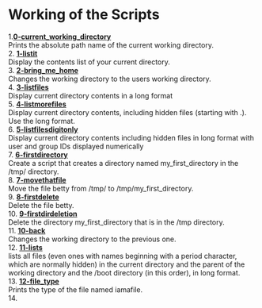 # Working of the Scripts
1.[**0-current_working_directory**](https://github.com/GraceGichuki/alx-system_engineering-devops/blob/master/0x00-shell_basics/0-current_working_directory)  
Prints the absolute path name of the current working directory.  
2. [**1-listit**](https://github.com/GraceGichuki/alx-system_engineering-devops/blob/master/0x00-shell_basics/1-listit)  
Display the contents list of your current directory.  
3. [**2-bring_me_home**](https://github.com/GraceGichuki/alx-system_engineering-devops/blob/master/0x00-shell_basics/2-bring_me_home)  
Changes the working directory to the users working directory.  
4. [**3-listfiles**](https://github.com/GraceGichuki/alx-system_engineering-devops/blob/master/0x00-shell_basics/3-listfiles)  
Display current directory contents in a long format  
5. [**4-listmorefiles**](https://github.com/GraceGichuki/alx-system_engineering-devops/blob/master/0x00-shell_basics/4-listmorefiles)  
Display current directory contents, including hidden files (starting with .). Use the long format.  
6. [**5-listfilesdigitonly**](https://github.com/GraceGichuki/alx-system_engineering-devops/blob/master/0x00-shell_basics/5-listfilesdigitonly)  
Display current directory contents including hidden files in long format with user and group IDs displayed numerically  
7. [**6-firstdirectory**](https://github.com/GraceGichuki/alx-system_engineering-devops/blob/master/0x00-shell_basics/6-firstdirectory)  
Create a script that creates a directory named my_first_directory in the /tmp/ directory.  
8. [**7-movethatfile**](https://github.com/GraceGichuki/alx-system_engineering-devops/blob/master/0x00-shell_basics/7-movethatfile)  
Move the file betty from /tmp/ to /tmp/my_first_directory.  
9. [**8-firstdelete**](https://github.com/GraceGichuki/alx-system_engineering-devops/blob/master/0x00-shell_basics/8-firstdelete)  
Delete the file betty.  
10. [**9-firstdirdeletion**](https://github.com/GraceGichuki/alx-system_engineering-devops/blob/master/0x00-shell_basics/9-firstdirdeletion)  
Delete the directory my_first_directory that is in the /tmp directory.  
11. [**10-back**](https://github.com/GraceGichuki/alx-system_engineering-devops/blob/master/0x00-shell_basics/10-back)  
Changes the working directory to the previous one.  
12. [**11-lists**](https://github.com/GraceGichuki/alx-system_engineering-devops/blob/master/0x00-shell_basics/11-lists)  
lists all files (even ones with names beginning with a period character, which are normally hidden) in the current directory and the parent of the working directory and the /boot directory (in this order), in long format.  
13. [**12-file_type**](https://github.com/GraceGichuki/alx-system_engineering-devops/blob/master/0x00-shell_basics/12-file_type)  
Prints the type of the file named iamafile.  
14. 
